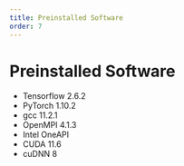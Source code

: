 ```yaml
---
title: Preinstalled Software
order: 7
---
```

# Preinstalled Software
 - Tensorflow 2.6.2
 - PyTorch 1.10.2
 - gcc 11.2.1
 - OpenMPI 4.1.3
 - Intel OneAPI
 - CUDA 11.6
 - cuDNN 8
